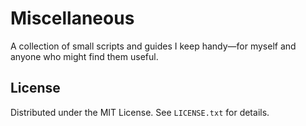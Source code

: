 # Miscellaneous

A collection of small scripts and guides I keep handy—for myself and anyone who might find them useful.

## License

Distributed under the MIT License. See `LICENSE.txt` for details.
